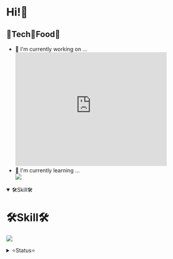 <!DOCTYPE html>
<html>

<header>
  <style>
  </style>
</header>

<body>

  <h1> Hi!👋</h1>

  <h2>🥰Tech🥰Food🥰</h2>


  <ul>
    <li>
      🔭 I'm currently working on ... <br>
        <iframe src="https://www.google.com/maps/embed?pb=!1m18!1m12!1m3!1d41614.88319012107!2d136.5848313971088!3d36.52983071678678!2m3!1f0!2f0!3f0!3m2!1i1024!2i768!4f13.1!3m3!1m2!1s0x5ff835c99f29526f%3A0xea6c85898888990a!2sKanazawa%20Institute%20of%20Technology!5e0!3m2!1sen!2sjp!4v1696699155361!5m2!1sen!2sjp" width="400" height="300" style="border:0;" allowfullscreen="" loading="lazy" referrerpolicy="no-referrer-when-downgrade"></iframe>
    </li>
    <li>
      🌱 I'm currently learning ... <br>
      <a href="https://skillicons.dev" alt="Django"><img src="https://skillicons.dev/icons?i=django,ai" /></a>
    </li>
  </ul>

  <details open>
    <summary><span class="summary-size">🛠️Skill🛠️️</span></summary>
    <h1>🛠️Skill🛠️</h1>
    <p text-align="center">
      <a href="https://skillicons.dev">
        <img src="https://skillicons.dev/icons?i=git,vim,python,django,vscode" />
      </a>
    </p>
  </details>

  <details>
    <summary><span class="summary-size">⭐Status⭐</span></summary>
    <div>
      <div>
        <a href="">
          <img
            src="https://github-readme-stats.vercel.app/api?username=yoshiyuki-140&theme=blueberry&count_private=true&hide_border=true&line_height=20"
            alt="GithubStats">
        </a>
      </div>
      <div>
        <a href="">
          <img
            src="https://github-readme-stats.vercel.app/api/top-langs/?username=yoshiyuki-140&layout=compact&theme=blueberry&count_private=true&hide_border=true"
            alt="TopLang">
        </a>
      </div>
    </div>
  </details>
</body>

</html>